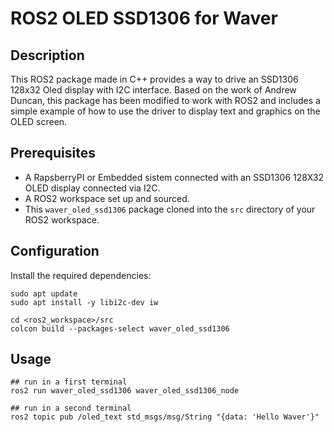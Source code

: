 # ROS2 OLED SSD1306 for Waver

## Description

This ROS2 package made in C++ provides a way to drive an SSD1306 128x32 Oled display with I2C interface. Based on the work of Andrew Duncan, this package has been modified to work with ROS2 and includes a simple example of how to use the driver to display text and graphics on the OLED screen.

## Prerequisites
- A RapsberryPI or Embedded sistem connected with an SSD1306 128X32 OLED display connected via I2C.
- A ROS2 workspace set up and sourced.
- This `waver_oled_ssd1306` package cloned into the `src` directory of your ROS2 workspace.


## Configuration

Install the required dependencies:
```
sudo apt update
sudo apt install -y libi2c-dev iw
```

```
cd <ros2_workspace>/src
colcon build --packages-select waver_oled_ssd1306
```

## Usage

```
## run in a first terminal
ros2 run waver_oled_ssd1306 waver_oled_ssd1306_node

## run in a second terminal
ros2 topic pub /oled_text std_msgs/msg/String "{data: 'Hello Waver'}"
```

